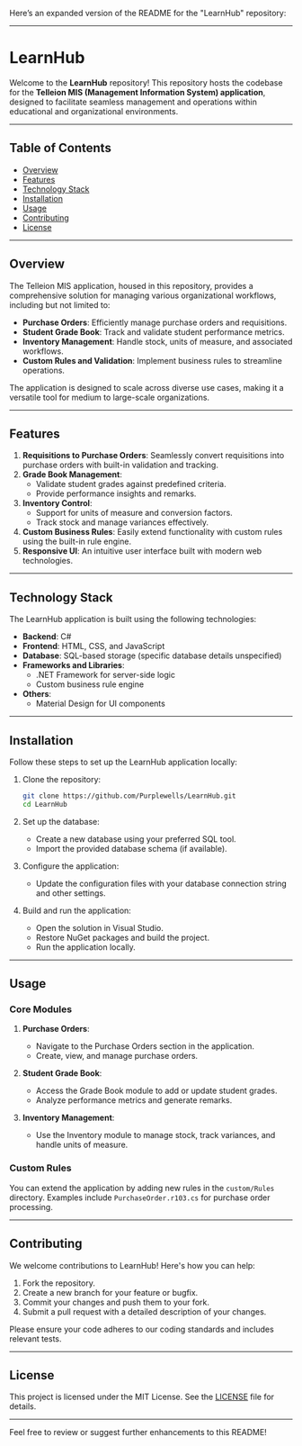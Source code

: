 Here’s an expanded version of the README for the "LearnHub" repository:

---

# LearnHub

Welcome to the **LearnHub** repository! This repository hosts the codebase for the **Telleion MIS (Management Information System) application**, designed to facilitate seamless management and operations within educational and organizational environments.

---

## Table of Contents

- [Overview](#overview)
- [Features](#features)
- [Technology Stack](#technology-stack)
- [Installation](#installation)
- [Usage](#usage)
- [Contributing](#contributing)
- [License](#license)

---

## Overview

The Telleion MIS application, housed in this repository, provides a comprehensive solution for managing various organizational workflows, including but not limited to:

- **Purchase Orders**: Efficiently manage purchase orders and requisitions.
- **Student Grade Book**: Track and validate student performance metrics.
- **Inventory Management**: Handle stock, units of measure, and associated workflows.
- **Custom Rules and Validation**: Implement business rules to streamline operations.

The application is designed to scale across diverse use cases, making it a versatile tool for medium to large-scale organizations.

---

## Features

1. **Requisitions to Purchase Orders**: Seamlessly convert requisitions into purchase orders with built-in validation and tracking.
2. **Grade Book Management**:
   - Validate student grades against predefined criteria.
   - Provide performance insights and remarks.
3. **Inventory Control**:
   - Support for units of measure and conversion factors.
   - Track stock and manage variances effectively.
4. **Custom Business Rules**: Easily extend functionality with custom rules using the built-in rule engine.
5. **Responsive UI**: An intuitive user interface built with modern web technologies.

---

## Technology Stack

The LearnHub application is built using the following technologies:

- **Backend**: C#
- **Frontend**: HTML, CSS, and JavaScript
- **Database**: SQL-based storage (specific database details unspecified)
- **Frameworks and Libraries**:
  - .NET Framework for server-side logic
  - Custom business rule engine
- **Others**:
  - Material Design for UI components

---

## Installation

Follow these steps to set up the LearnHub application locally:

1. Clone the repository:
   ```bash
   git clone https://github.com/Purplewells/LearnHub.git
   cd LearnHub
   ```

2. Set up the database:
   - Create a new database using your preferred SQL tool.
   - Import the provided database schema (if available).

3. Configure the application:
   - Update the configuration files with your database connection string and other settings.

4. Build and run the application:
   - Open the solution in Visual Studio.
   - Restore NuGet packages and build the project.
   - Run the application locally.

---

## Usage

### Core Modules

1. **Purchase Orders**:
   - Navigate to the Purchase Orders section in the application.
   - Create, view, and manage purchase orders.

2. **Student Grade Book**:
   - Access the Grade Book module to add or update student grades.
   - Analyze performance metrics and generate remarks.

3. **Inventory Management**:
   - Use the Inventory module to manage stock, track variances, and handle units of measure.

### Custom Rules
You can extend the application by adding new rules in the `custom/Rules` directory. Examples include `PurchaseOrder.r103.cs` for purchase order processing.

---

## Contributing

We welcome contributions to LearnHub! Here's how you can help:

1. Fork the repository.
2. Create a new branch for your feature or bugfix.
3. Commit your changes and push them to your fork.
4. Submit a pull request with a detailed description of your changes.

Please ensure your code adheres to our coding standards and includes relevant tests.

---

## License

This project is licensed under the MIT License. See the [LICENSE](LICENSE) file for details.

---

Feel free to review or suggest further enhancements to this README!
